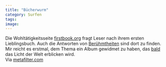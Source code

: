 ```yaml
---
title: "Bücherwurm"
category: Surfen
tags: 
image: 
---
```


Die Wohltätigkeitsseite [firstbook.org](http://www.firstbook.org/) fragt Leser nach ihrem ersten Lieblingsbuch. Auch die Antworten von [Berühmtheiten](http://www2.firstbook.org/wbgyh/celebrity.php) sind dort zu finden.  
Mir reicht es erstmal, dem Thema ein Album gewidmet zu haben, das [bald](http://www.leavemusic.de/live/leavemusic/index.php?content=12&artikel_id=35&menu_left_kind=0) das Licht der Welt erblicken wird.  
Via [metafilter.com](http://www.metafilter.com/73823/What-Book-Got-You-Hooked)